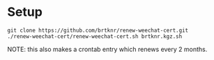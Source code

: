 # Setup

	git clone https://github.com/brtknr/renew-weechat-cert.git
	./renew-weechat-cert/renew-weechat-cert.sh brtknr.kgz.sh

NOTE: this also makes a crontab entry which renews every 2 months.

